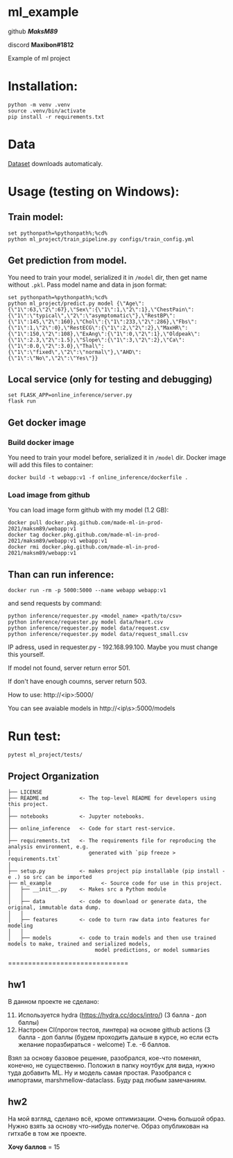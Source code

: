 ml_example
==============================

github ***MaksM89***

discord **Maxibon#1812**

Example of ml project

# Installation: 
~~~
python -m venv .venv
source .venv/bin/activate
pip install -r requirements.txt
~~~

# Data

[Dataset]("https://raw.githubusercontent.com/rashida048/Datasets/master/Heart.csv") downloads automaticaly.

# Usage (testing on Windows):

## Train model:
~~~
set pythonpath=%pythonpath%;%cd%
python ml_project/train_pipeline.py configs/train_config.yml
~~~
## Get prediction from model.

You need to train your model, serialized it in `/model` dir, then get name without `.pkl`. Pass model name and data in json format:
~~~
set pythonpath=%pythonpath%;%cd%
python ml_project/predict.py model {\"Age\":{\"1\":63,\"2\":67},\"Sex\":{\"1\":1,\"2\":1},\"ChestPain\":{\"1\":\"typical\",\"2\":\"asymptomatic\"},\"RestBP\":{\"1\":145,\"2\":160},\"Chol\":{\"1\":233,\"2\":286},\"Fbs\":{\"1\":1,\"2\":0},\"RestECG\":{\"1\":2,\"2\":2},\"MaxHR\":{\"1\":150,\"2\":108},\"ExAng\":{\"1\":0,\"2\":1},\"Oldpeak\":{\"1\":2.3,\"2\":1.5},\"Slope\":{\"1\":3,\"2\":2},\"Ca\":{\"1\":0.0,\"2\":3.0},\"Thal\":{\"1\":\"fixed\",\"2\":\"normal\"},\"AHD\":{\"1\":\"No\",\"2\":\"Yes\"}}
~~~

## Local service (only for testing and debugging)

~~~
set FLASK_APP=online_inference/server.py
flask run
~~~

## Get docker image

### Build docker image

You need to train your model before, serialized it in `/model` dir. Docker image will add this files to container:
~~~
docker build -t webapp:v1 -f online_inference/dockerfile .
~~~

### Load image from github

You can load image form github with my model (1.2 GB):
~~~
docker pull docker.pkg.github.com/made-ml-in-prod-2021/maksm89/webapp:v1
docker tag docker.pkg.github.com/made-ml-in-prod-2021/maksm89/webapp:v1 webapp:v1
docker rmi docker.pkg.github.com/made-ml-in-prod-2021/maksm89/webapp:v1
~~~

## Than can run inference:
~~~
docker run -rm -p 5000:5000 --name webapp webapp:v1
~~~

and send requests by command:
~~~
python inference/requester.py <model_name> <path/to/csv>
python inference/requester.py model data/heart.csv
python inference/requester.py model data/request.csv
python inference/requester.py model data/request_small.csv
~~~

IP adress, used in requester.py - 192.168.99.100. Maybe you must change this yourself.

If model not found, server return error 501.

If don't have enough coumns, server return 503.

How to use: http://\<ip\>:5000/

You can see avaiable models in http://\<ip\s>:5000/models

# Run test:
~~~
pytest ml_project/tests/
~~~

Project Organization
------------

    ├── LICENSE
    ├── README.md          <- The top-level README for developers using this project.
    │
    ├── notebooks          <- Jupyter notebooks. 
    │
    ├── online_inference   <- Code for start rest-service.
    │
    ├── requirements.txt   <- The requirements file for reproducing the analysis environment, e.g.
    │                         generated with `pip freeze > requirements.txt`
    │
    ├── setup.py           <- makes project pip installable (pip install -e .) so src can be imported
    ├── ml_example                <- Source code for use in this project.
    │   ├── __init__.py    <- Makes src a Python module
    │   │
    │   ├── data           <- code to download or generate data, the original, immutable data dump.
    │   │
    │   ├── features       <- code to turn raw data into features for modeling
    │   │
    │   ├── models         <- code to train models and then use trained models to make, trained and serialized models, 
                                model predictions, or model summaries
==============================

## hw1
В данном проекте не сделано:

11) Используется hydra  (https://hydra.cc/docs/intro/) (3 балла - доп баллы)
12) Настроен CI(прогон тестов, линтера) на основе github actions  (3 балла - доп баллы (будем проходить дальше в курсе, но если есть желание поразбираться - welcome)
Т.е. -6 баллов. 

Взял за основу базовое решение, разобрался, кое-что поменял, конечно, не существенно. Положил в папку ноутбук для вида, нужно туда добавить ML. Ну и модель самая простая. Разобрался с импортами, marshmellow-dataclass. Буду рад любым замечаниям.

## hw2

На мой взгляд, сделано всё, кроме оптимизации. Очень большой образ. Нужно взять за основу что-нибудь полегче.
Образ опубликован на гитхабе в том же проекте.

**Хочу баллов** = 15



